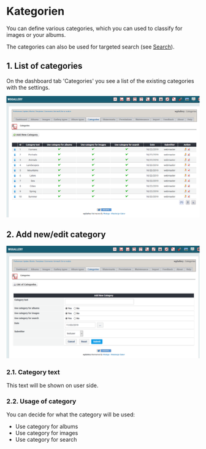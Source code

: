 # Kategorien

You can define various categories, which you can used to classify for images or your albums.

The categories can also be used for targeted search \(see [Search](../../english/the-user-side/search.md)\).

## 1. List of categories

On the dashboard tab 'Categories' you see a list of the existing categories with the settings.

![List of categories](../../.gitbook/assets/categories1.png)

## 2. Add new/edit category

![Add new or edit category](../../.gitbook/assets/categories2.png)

### 2.1. Category text

This text will be shown on user side.

### 2.2. Usage of category

You can decide for what the category will be used:

* Use category for albums
* Use category for images
* Use category for search

